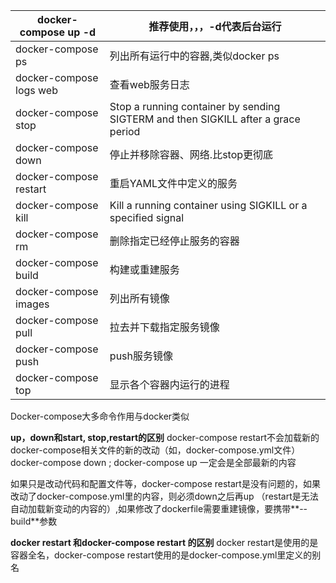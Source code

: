 | docker-compose up -d    | 推荐使用，，，-d代表后台运行                                 |
| ----------------------- | ------------------------------------------------------------ |
| docker-compose ps       | 列出所有运行中的容器,类似docker ps                           |
| docker-compose logs web | 查看web服务日志                                              |
| docker-compose stop     | Stop a running container by sending SIGTERM and then SIGKILL after a grace period |
| docker-compose down     | 停止并移除容器、网络.比stop更彻底                            |
| docker-compose restart  | 重启YAML文件中定义的服务                                     |
| docker-compose kill     | Kill a running container using SIGKILL or a specified signal |
| docker-compose rm       | 删除指定已经停止服务的容器                                   |
| docker-compose build    | 构建或重建服务                                               |
| docker-compose images   | 列出所有镜像                                                 |
| docker-compose pull     | 拉去并下载指定服务镜像                                       |
| docker-compose push     | push服务镜像                                                 |
| docker-compose top      | 显示各个容器内运行的进程                                     |

Docker-compose大多命令作用与docker类似

**up，down和start, stop,restart的区别**
docker-compose restart不会加载新的docker-compose相关文件的新的改动（如，docker-compose.yml文件）docker-compose down ; docker-compose up 一定会是全部最新的内容

如果只是改动代码和配置文件等，docker-compose restart是没有问题的，如果改动了docker-compose.yml里的内容，则必须down之后再up （restart是无法自动加载新变动的内容的）,如果修改了dockerfile需要重建镜像，要携带**--build**参数

**docker restart 和docker-compose restart 的区别**
docker restart是使用的是容器全名，docker-compose restart使用的是docker-compose.yml里定义的别名